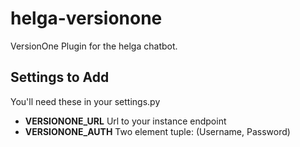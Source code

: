 helga-versionone
================

VersionOne Plugin for the helga chatbot.

Settings to Add
---------------

You'll need these in your settings.py

 * __VERSIONONE_URL__ Url to your instance endpoint
 * __VERSIONONE_AUTH__ Two element tuple: (Username, Password)
